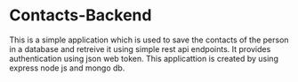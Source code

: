 # Contacts-Backend

This is a simple application which is used to save the contacts of the person in a database and retreive it using simple rest api endpoints. It provides authentication using json web token. This applicattion is created by using express node js and mongo db.
